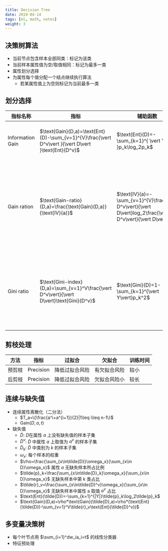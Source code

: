 ```yaml
---
title: Decision Tree
date: 2019-04-14
tags: [ml, math, notes]
weight: 3
---
```


## **决策树算法**

* 当前节点包含样本全部同类：标记为该类
* 当前样本属性值为空/取值相同：标记为最多一类
* 属性划分选择
* 为属性每个值分配一个结点继续执行算法
    * 若某属性值上为空则标记为当前最多一类

## 划分选择

| 指标名称         | 指标                                                                                                | 辅助函数                                                                                                  | 例子 | Remark                                                             |
| ---------------- | --------------------------------------------------------------------------------------------------- | --------------------------------------------------------------------------------------------------------- | ---- | ------------------------------------------------------------------ |
| Information Gain | $\text{Gain}(D,a)=\text{Ent}(D)-\sum_{v=1}^{V}\frac{\vert D^v\vert }{\vert D\vert }\text{Ent}(D^v)$ | $\text{Ent}(D)=-\sum_{k=1}^{ \vert Y \vert }p_k\log_2p_k$                                                 | ID3  | 对可取值数目较多的属性有偏好                                       |
| Gain ration      | $\text{Gain-ratio}(D,a)=\frac{\text{Gain}(D,a)}{\text{IV}(a)}$                                      | $\text{IV}(a)=-\sum_{v=1}^{V}\frac{\vert D^v\vert}{\vert D\vert}log_2\frac{\vert D^v\vert}{\vert D\vert}$ | C4.5 | 从候选划分中找出信息增益高于平均水平的属性，再从中选择增益率最高的 |
| Gini ratio       | $\text{Gini-index}(D,a)=\sum_{v=1}^V\frac{\vert D^v\vert}{\vert D\vert}\text{Gini}(D^v)$            | $\text{Gini}(D)=1-\sum_{k=1}^{\vert Y\vert}p_k^2$                                                         | CART | Gini指数为随机抽取两个样本类别标记不一致的概率,越小纯度越高        |

## 剪枝处理

| 方法   | 指标      | 过拟合         | 欠拟合       | 训练时间 |
| ------ | --------- | -------------- | ------------ | -------- |
| 预剪枝 | Precision | 降低过拟合风险 | 有欠拟合风险 | 较小     |
| 后剪枝 | Precision | 降低过拟合风险 | 欠拟合风险小 | 较长     |

## 连续与缺失值

* 连续属性离散化（二分法）
    * $T_a=\{\frac{a^i+a^{i+1}}{2}|1\leq i\leq n-1\}$
    * $\text{Gain}(D,a,t)$
* 缺失值
    * $\tilde{D}$: $D$在属性 $a$ 上没有缺失值的样本子集
    * $\tilde{D}^v$: $\tilde{D}$ 中属性 $a$ 上取值为 $a^v$ 的样本子集
    * $\tilde{D}_k$: $\tilde{D}$ 中类别为 $k$ 的样本子集
    * $\omega_x$: 每个样本的权重
    * $\rho=\frac{\sum_{x\in\tilde{D}}\omega_x}{\sum_{x\in D}\omega_x}$ 属性 $a$ 无缺失样本所占比例
    * $\tilde{p}_k=\frac{\sum_{x\in\tilde{D}_k}\omega_x}{\sum_{x\in D}\omega_x}$ 无缺失样本中第 $k$ 类占比
    * $\tilde{r}_v=\frac{\sum_{x\in\tilde{D}^v}\omega_x}{\sum_{x\in D}\omega_x}$ 无缺失样本中属性 a 取值 $a^v$ 占比
    * $\text{Ent}(\tilde{D})=-\sum_{k=1}^{|Y|}\tilde{p}_k\log_2\tilde{p}_k$
    * $\text{Gain}(D,a)=\rho*\text{Gain}(\tilde{D},a)=\rho*(\text{Ent}(\tilde{D})-\sum_{v=1}^V\tilde{r}_v\text{Ent}(\tilde{D}^v))$

## 多变量决策树

* 每个叶节点用 $\sum_{i=1}^dw_ia_i=t$ 的线性分类器
* 特征预处理
